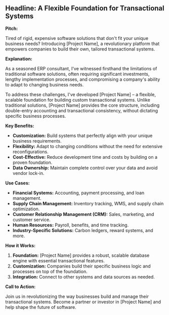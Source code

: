 ## **Headline:** A Flexible Foundation for Transactional Systems

**Pitch:**

Tired of rigid, expensive software solutions that don't fit your unique business needs? Introducing [Project Name], a revolutionary platform that empowers companies to build their own, tailored transactional systems.

**Explanation:**

As a seasoned ERP consultant, I've witnessed firsthand the limitations of traditional software solutions, often requiring significant investments, lengthy implementation processes, and compromising a company's ability to adapt to changing business needs.

To address these challenges, I've developed [Project Name] – a flexible, scalable foundation for building custom transactional systems. Unlike traditional solutions, [Project Name] provides the core structure, including double-entry accounting and transactional consistency, without dictating specific business processes.

**Key Benefits:**

* **Customization:** Build systems that perfectly align with your unique business requirements.
* **Flexibility:** Adapt to changing conditions without the need for extensive reconfigurations.
* **Cost-Effective:** Reduce development time and costs by building on a proven foundation.
* **Data Ownership:** Maintain complete control over your data and avoid vendor lock-in.

**Use Cases:**

* **Financial Systems:** Accounting, payment processing, and loan management.
* **Supply Chain Management:** Inventory tracking, WMS, and supply chain optimization.
* **Customer Relationship Management (CRM):** Sales, marketing, and customer service.
* **Human Resources:** Payroll, benefits, and time tracking.
* **Industry-Specific Solutions:** Carbon ledgers, reward systems, and more.

**How it Works:**

1. **Foundation:** [Project Name] provides a robust, scalable database engine with essential transactional features.
2. **Customization:** Companies build their specific business logic and processes on top of the foundation.
3. **Integration:** Connect to other systems and data sources as needed.

**Call to Action:**

Join us in revolutionizing the way businesses build and manage their transactional systems. Become a partner or investor in [Project Name] and help shape the future of software.